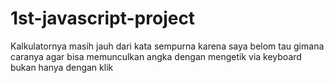 # 1st-javascript-project
Kalkulatornya masih jauh dari kata sempurna karena saya belom tau gimana caranya agar bisa memunculkan angka dengan mengetik via keyboard bukan hanya dengan klik
